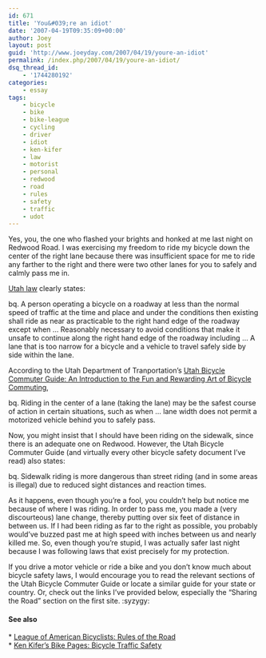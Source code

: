 ```yaml
---
id: 671
title: 'You&#039;re an idiot'
date: '2007-04-19T09:35:09+00:00'
author: Joey
layout: post
guid: 'http://www.joeyday.com/2007/04/19/youre-an-idiot'
permalink: /index.php/2007/04/19/youre-an-idiot/
dsq_thread_id:
    - '1744280192'
categories:
    - essay
tags:
    - bicycle
    - bike
    - bike-league
    - cycling
    - driver
    - idiot
    - ken-kifer
    - law
    - motorist
    - personal
    - redwood
    - road
    - rules
    - safety
    - traffic
    - udot
---
```


Yes, you, the one who flashed your brights and honked at me last night on Redwood Road. I was exercising my freedom to ride my bicycle down the center of the right lane because there was insufficient space for me to ride any farther to the right and there were two other lanes for you to safely and calmly pass me in.

[Utah law](http://66.113.195.234/UT/Salt%20Lake%20City/11019000000013000.htm) clearly states:

bq. A person operating a bicycle on a roadway at less than the normal speed of traffic at the time and place and under the conditions then existing shall ride as near as practicable to the right hand edge of the roadway except when … Reasonably necessary to avoid conditions that make it unsafe to continue along the right hand edge of the roadway including … A lane that is too narrow for a bicycle and a vehicle to travel safely side by side within the lane.

According to the Utah Department of Tranportation’s [Utah Bicycle Commuter Guide: An Introduction to the Fun and Rewarding Art of Bicycle Commuting](http://www.udot.utah.gov/download.php/tid=1020/Bicycle%20Commuter%20Guide.pdf),

bq. Riding in the center of a lane (taking the lane) may be the safest course of action in certain situations, such as when … lane width does not permit a motorized vehicle behind you to safely pass.

Now, you might insist that I should have been riding on the sidewalk, since there is an adequate one on Redwood. However, the Utah Bicycle Commuter Guide (and virtually every other bicycle safety document I’ve read) also states:

bq. Sidewalk riding is more dangerous than street riding (and in some areas is illegal) due to reduced sight distances and reaction times.

As it happens, even though you’re a fool, you couldn’t help but notice me because of where I was riding. In order to pass me, you made a (very discourteous) lane change, thereby putting over six feet of distance in between us. If I had been riding as far to the right as possible, you probably would’ve buzzed past me at high speed with inches between us and nearly killed me. So, even though you’re stupid, I was actually safer last night because I was following laws that exist precisely for my protection.

If you drive a motor vehicle or ride a bike and you don’t know much about bicycle safety laws, I would encourage you to read the relevant sections of the Utah Bicycle Commuter Guide or locate a similar guide for your state or country. Or, check out the links I’ve provided below, especially the “Sharing the Road” section on the first site. :syzygy:

#### See also

\* [League of American Bicyclists: Rules of the Road](http://www.bikeleague.org/resources/better/roadrules.php)  
\* [Ken Kifer’s Bike Pages: Bicycle Traffic Safety](http://www.kenkifer.com/bikepages/traffic/index.htm)